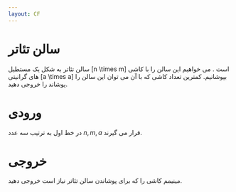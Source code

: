```yaml
---
layout: CF
---
```


# سالن تئاتر
سالن تئاتر به شکل یک مستطیل 
\[n \times m\]
است . می خواهیم این سالن را با کاشی های گرانیتی \[a \times a\] بپوشانیم. کمترین تعداد کاشی که با آن می توان این سالن را پوشاند را خروجی دهید.  
# ورودی
در خط اول به ترتیب سه عدد $n,m,a$ قرار می گیرند.  
# خروجی
مینیمم کاشی را که برای پوشاندن سالن تئاتر نیاز است خروجی دهید.
